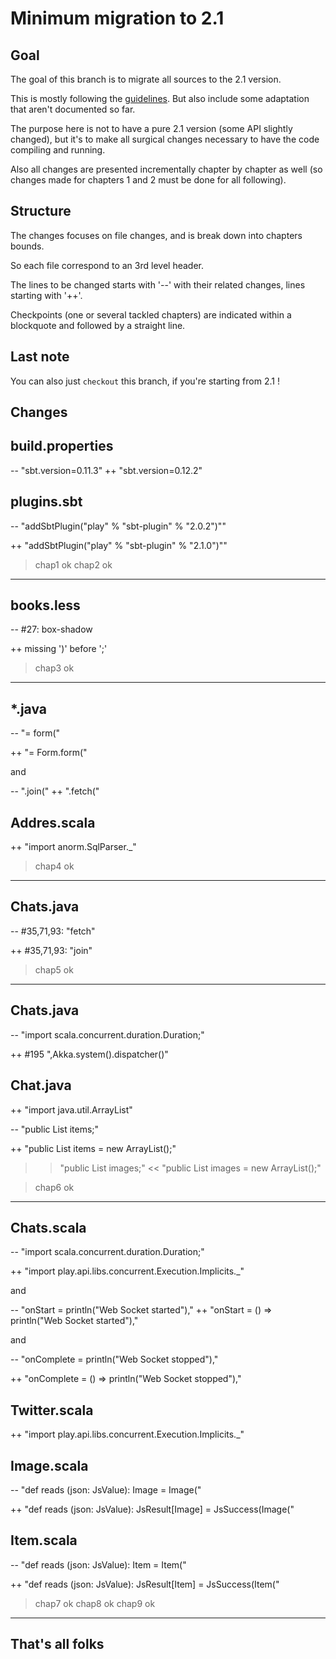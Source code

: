 Minimum migration to 2.1
========================

Goal
----
The goal of this branch is to migrate all sources to the 2.1 version.

This is mostly following the [guidelines](http://www.playframework.com/documentation/2.1.0/Migration).
But also include some adaptation that aren't documented so far.

The purpose here is not to have a pure 2.1 version (some API slightly changed), 
but it's to make all surgical changes necessary to have the code compiling and running.

Also all changes are presented incrementally chapter by chapter as well (so changes made for chapters 1 and 2 must be done for all following).

Structure
---------
The changes focuses on file changes, and is break down into chapters bounds.

So each file correspond to an 3rd level header. 

The lines to be changed starts with '--' with their related changes, lines starting with '++'.

Checkpoints (one or several tackled chapters) are indicated within a blockquote and followed by a straight line.

Last note
---------
You can also just `checkout` this branch, if you're starting from 2.1 !


Changes
--------

## build.properties
-- "sbt.version=0.11.3"
++ "sbt.version=0.12.2"

## plugins.sbt
-- "addSbtPlugin("play" % "sbt-plugin" % "2.0.2")""

++ "addSbtPlugin("play" % "sbt-plugin" % "2.1.0")""

> chap1 ok
> chap2 ok

---------------------------------------

## books.less
-- #27: box-shadow

++ missing ')' before ';'

> chap3 ok

---------------------------------------

## *.java
-- "= form("

++ "= Form.form("

and

-- ".join("
++ ".fetch("

## Addres.scala
++ "import anorm.SqlParser._"

> chap4 ok

---------------------------------------

## Chats.java
-- #35,71,93: "fetch"

++ #35,71,93: "join"

> chap5 ok

---------------------------------------

## Chats.java

-- "import scala.concurrent.duration.Duration;"

++  #195 ",Akka.system().dispatcher()"

## Chat.java
++ "import java.util.ArrayList"

-- "public List<Item> items;"

++ "public List<Item> items = new ArrayList<Item>();"

>> "public List<Image> images;"
<< "public List<Image> images = new ArrayList<Image>();"

> chap6 ok

---------------------------------------

## Chats.scala
-- "import scala.concurrent.duration.Duration;"

++ "import play.api.libs.concurrent.Execution.Implicits._"

and

-- "onStart = println("Web Socket started"),"
++ "onStart = () => println("Web Socket started"),"

and 

-- "onComplete = println("Web Socket stopped"),"

++ "onComplete = () => println("Web Socket stopped"),"

## Twitter.scala
++ "import play.api.libs.concurrent.Execution.Implicits._"

## Image.scala
-- "def reads (json: JsValue): Image = Image("

++ "def reads (json: JsValue): JsResult[Image] = JsSuccess(Image("

## Item.scala
-- "def reads (json: JsValue): Item = Item("

++ "def reads (json: JsValue): JsResult[Item] = JsSuccess(Item("

> chap7 ok
> chap8 ok
> chap9 ok

---------------------------------------

That's all folks
----------------

